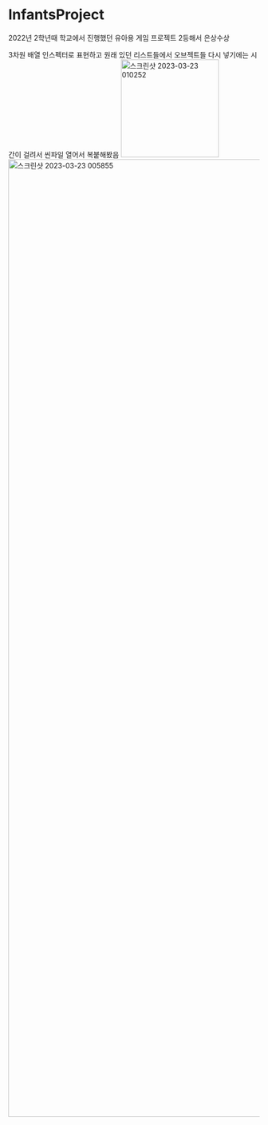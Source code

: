 # InfantsProject
2022년 2학년때 학교에서 진행했던 유아용 게임 프로젝트
2등해서 은상수상


3차원 배열 인스펙터로 표현하고 원래 있던 리스트들에서 오브젝트들 다시 넣기에는 시간이 걸려서
씬파일 열어서 복붙해봤음
<img width="196" alt="스크린샷 2023-03-23 010252" src="https://user-images.githubusercontent.com/89558266/226965935-beee445c-f786-4c48-ae1f-55571b13e988.png">
<img width="1919" alt="스크린샷 2023-03-23 005855" src="https://user-images.githubusercontent.com/89558266/226965960-8b7b2b62-03e7-4cbf-8edb-30517e36e8a1.png">
